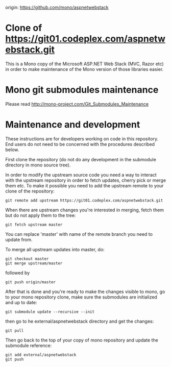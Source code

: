 origin: https://github.com/mono/aspnetwebstack

Clone of https://git01.codeplex.com/aspnetwebstack.git
======================================================

This is a Mono copy of the Microsoft ASP.NET Web Stack (MVC, Razor etc) in order to
make maintenance of the Mono version of those libraries easier.

Mono git submodules maintenance
==============================

Please read http://mono-project.com/Git_Submodules_Maintenance

Maintenance and development
===========================

These instructions are for developers working on code in this repository. End users do not need to be
concerned with the procedures described below.

First clone the repository (do not do any development in the submodule directory in mono source tree).

In order to modify the upstream source code you need a way to interact with the upstream repository in order
to fetch updates, cherry pick or merge them etc. To make it possible you need to add the upstream remote to
your clone of the repository:

    git remote add upstream https://git01.codeplex.com/aspnetwebstack.git

When there are upstream changes you're interested in merging, fetch them but do not apply them to the tree:

    git fetch upstream master

You can replace 'master' with name of the remote branch you need to update from.

To merge all upstream updates into master, do:

    git checkout master
    git merge upstream/master

followed by

    git push origin/master

After that is done and you're ready to make the changes visible to mono, go to your mono repository clone,
make sure the submodules are initialized and up to date:

    git submodule update --recursive --init

then go to he external/aspnetwebstack directory and get the changes:

    git pull

Then go back to the top of your copy of mono repository and update the submodule reference:

    git add external/aspnetwebstack
    git push
